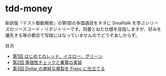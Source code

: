 # tdd-money
新訳版『テスト駆動開発』の第Ⅰ部の多国通貨をネタに Smalltalk を学ぶシリーズのソースコード・リポジトリーです。同書と似た仕様を目指しますが、好みを優先する等の都合で写経にはなっていませんのでどうぞあしからず。

目次
- [第1回 はじめてのレッド、イエロー、グリーン](https://qiita.com/sumim/items/fa41066c57d211814ff9)
- [第2回 等価性チェックと乗算の実装](https://qiita.com/sumim/items/8dad7cd261a37aa075db)
- [第3回 Dollar の単純な複製を Franc に仕立てる](https://qiita.com/sumim/items/264d7cb7446850e13372)
